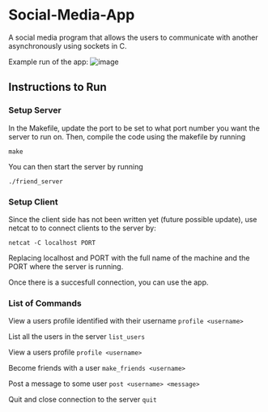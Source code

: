 # Social-Media-App
A social media program that allows the users to communicate with another asynchronously using sockets in C.

Example run of the app:
![image](https://github.com/Dev301203/Social-Media-App/assets/104722753/7aca8145-f45f-40f6-ab09-1346053cc9be)

## Instructions to Run
### Setup Server
In the Makefile, update the port to be set to what port number you want the server to run on.
Then, compile the code using the makefile by running

`make`

You can then start the server by running

`./friend_server`

### Setup Client
Since the client side has not been written yet (future possible update), use netcat to to connect clients to the server by:

`netcat -C localhost PORT`

Replacing localhost and PORT with the full name of the machine and the PORT where the server is running.

Once there is a succesfull connection, you can use the app.

### List of Commands
View a users profile identified with their username
`profile <username>`

List all the users in the server
`list_users`

View a users profile
`profile <username>`

Become friends with a user
`make_friends <username>`

Post a message to some user
`post <username> <message>`

Quit and close connection to the server
`quit`
